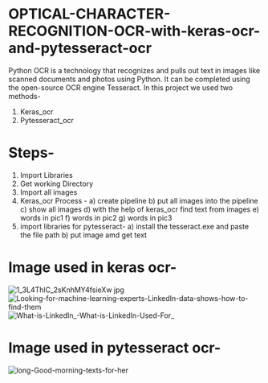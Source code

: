 # OPTICAL-CHARACTER-RECOGNITION-OCR-with-keras-ocr-and-pytesseract-ocr
Python OCR is a technology that recognizes and pulls out text in images like scanned documents and photos using Python. It can be completed using the open-source OCR engine Tesseract.
In this project we used two methods-

1. Keras_ocr
2. Pytesseract_ocr

# Steps-

1. Import Libraries
2. Get working Directory
3. Import all images
4. Keras_ocr Process - 
a) create pipeline
b) put all images into the pipeline
c) show all images
d) with the help of keras_ocr find text from images
e) words in pic1
f) words in pic2
g) words in pic3
5. import libraries for pytesseract- 
a) install the tesseract.exe and paste the file path
b) put image amd get text

# Image used in keras ocr-
![1_3L4ThlC_2sKnhMY4fsieXw jpg](https://user-images.githubusercontent.com/115232340/209430007-f10f907c-7a9c-476f-8077-20b98cc36100.jpg)
![Looking-for-machine-learning-experts-LinkedIn-data-shows-how-to-find-them](https://user-images.githubusercontent.com/115232340/209430009-5a5b6d91-17d2-4733-917a-5c250277f203.png)
![What-is-LinkedIn_-What-is-LinkedIn-Used-For_](https://user-images.githubusercontent.com/115232340/209430068-01224cf7-d6ad-41e9-9885-66f82a5468c3.jpg)

# Image used in pytesseract ocr-
![long-Good-morning-texts-for-her](https://user-images.githubusercontent.com/115232340/209430011-e153eea7-4f8e-4916-b252-bf5a0028585d.jpg)
